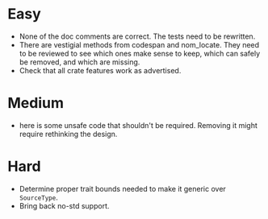 # Easy

 * None of the doc comments are correct. The tests need to be rewritten.
 * There are vestigial methods from codespan and nom_locate. They need to be reviewed to see which
     ones make sense to keep, which can safely be removed, and which are missing.
 * Check that all crate features work as advertised.
 
# Medium

 * here is some unsafe code that shouldn't be required.
   Removing it might require rethinking the design.

# Hard

 * Determine proper trait bounds needed to make it generic over `SourceType`.
 * Bring back no-std support.

